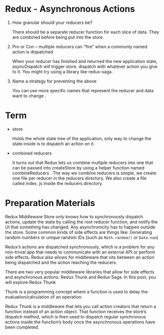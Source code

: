 # Redux - Asynchronous Actions

1. How granular should your reducers be?

   There should be a separate reducer function for each slice of data. They are combined before being put into the store.

2. Pro or Con – multiple reducers can “fire” when a commonly named action is dispatched

   When your reducer has finished and returned the new application state, asyncDispatch will trigger store. dispatch with whatever action you give to it. You might try using a library like redux-saga.

3. Name a strategy for preventing the above

   You can use more specific names that represent the reducer and data want to change .

# Term

- store

  Holds the whole state tree of the application, only way to change the state inside is to dispatch an action on it.

- combined reducers

  It turns out that Redux lets us combine multiple reducers into one that can be passed into createStore by using a helper function named combineReducers . The way we combine reducers is simple, we create one file per reducer in the reducers directory. We also create a file called index. js inside the reducers directory.

# Preparation Materials

Redux Middleware Store only knows how to synchronously dispatch actions, update the state by calling the root reducer function, and notify the UI that something has changed. Any asynchronicity has to happen outside the store. Some common kinds of side effects are things like: Generating random numbers or unique random IDs (such as `Math.random()` or `Date.now`)

Redux’s actions are dispatched synchronously, which is a problem for any non-trivial app that needs to communicate with an external API or perform side effects. Redux also allows for middleware that sits between an action being dispatched and the action reaching the reducers.

There are two very popular middleware libraries that allow for side effects and asynchronous actions: Redux Thunk and Redux Saga. In this post, you will explore Redux Thunk

Thunk is a programming concept where a function is used to delay the evaluation/calculation of an operation.

Redux Thunk is a middleware that lets you call action creators that return a function instead of an action object. That function receives the store’s dispatch method, which is then used to dispatch regular synchronous actions inside the function’s body once the asynchronous operations have been completed.
